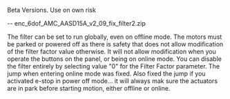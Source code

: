 Beta Versions. Use on own risk


-- enc_6dof_AMC_AASD15A_v2_09_fix_filter2.zip

The filter can be set to run globally, even on offline mode. 
The motors must be parked or powered off as there is safety that does not allow modification of the filter factor value otherwise. It will not allow modification when you operate the buttons on the panel, or being on online mode.
You can disable the filter entirely by selecting value "0" for the Filter Factor parameter.
The jump when entering online mode was fixed. Also fixed the jump if you activated e-stop in power off mode... it will always mak sure the actuators are in park before starting motion, either offline or online.
